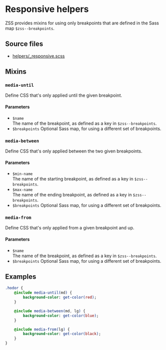# Responsive helpers

ZSS provides mixins for using only breakpoints that are defined in the Sass map `$zss--breakpoints`.

## Source files

- [helpers/_responsive.scss](../../src/helpers/_responsive.scss)

## Mixins

### `media-until`  

Define CSS that's only applied until the given breakpoint.

#### Parameters

- `$name`   
   The name of the breakpoint, as defined as a key in `$zss--breakpoints`.
- `$breakpoints`
   Optional Sass map, for using a different set of breakpoints.

### `media-between`  

Define CSS that's only applied between the two given breakpoints.

#### Parameters

- `$min-name`   
   The name of the starting breakpoint, as defined as a key in `$zss--breakpoints`.
- `$max-name`   
   The name of the ending breakpoint, as defined as a key in `$zss--breakpoints`.
- `$breakpoints`
   Optional Sass map, for using a different set of breakpoints.

### `media-from`  

Define CSS that's only applied from a given breakpoint and up.

#### Parameters

- `$name`   
   The name of the breakpoint, as defined as a key in `$zss--breakpoints`.
- `$breakpoints`
   Optional Sass map, for using a different set of breakpoints.

## Examples

```sass
.hodor {
    @include media-until(md) {
        background-color: get-color(red);
    }

    @include media-between(md, lg) {
        background-color: get-color(blue);
    }

    @include media-from(lg) {
        background-color: get-color(black);
    }
}

```